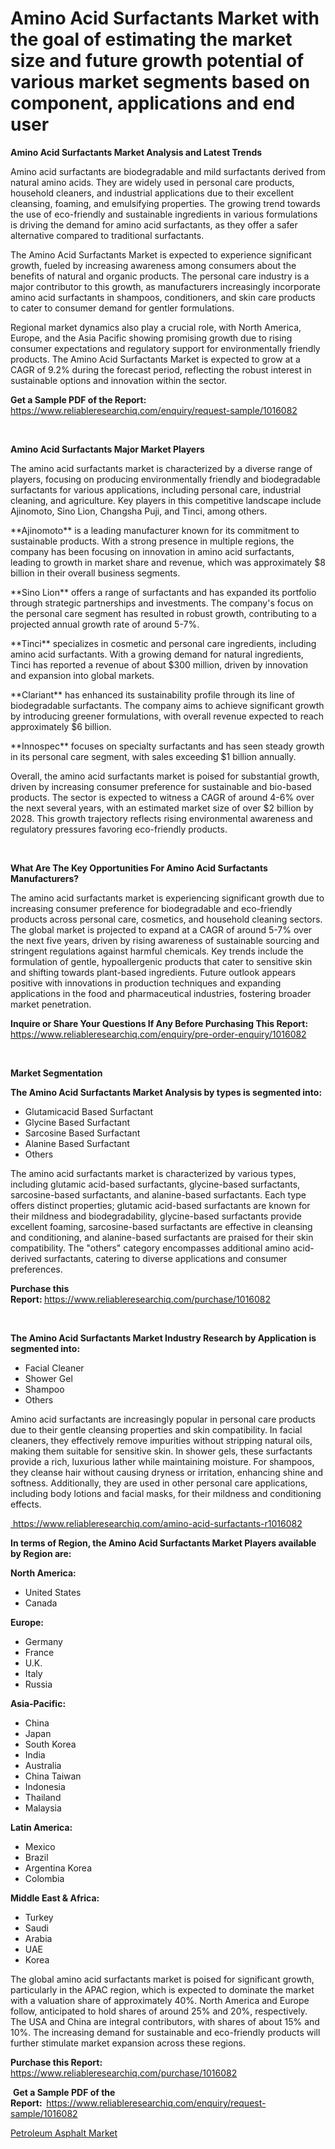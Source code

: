 <p><h1>Amino Acid Surfactants Market with the goal of estimating the market size and future growth potential of various market segments based on component, applications and end user</h1></p><p><strong>Amino Acid Surfactants Market Analysis and Latest Trends</strong></p>
<p><p>Amino acid surfactants are biodegradable and mild surfactants derived from natural amino acids. They are widely used in personal care products, household cleaners, and industrial applications due to their excellent cleansing, foaming, and emulsifying properties. The growing trend towards the use of eco-friendly and sustainable ingredients in various formulations is driving the demand for amino acid surfactants, as they offer a safer alternative compared to traditional surfactants.</p><p>The Amino Acid Surfactants Market is expected to experience significant growth, fueled by increasing awareness among consumers about the benefits of natural and organic products. The personal care industry is a major contributor to this growth, as manufacturers increasingly incorporate amino acid surfactants in shampoos, conditioners, and skin care products to cater to consumer demand for gentler formulations. </p><p>Regional market dynamics also play a crucial role, with North America, Europe, and the Asia Pacific showing promising growth due to rising consumer expectations and regulatory support for environmentally friendly products. The Amino Acid Surfactants Market is expected to grow at a CAGR of 9.2% during the forecast period, reflecting the robust interest in sustainable options and innovation within the sector.</p></p>
<p><strong>Get a Sample PDF of the Report:&nbsp;</strong> <a href="https://www.reliableresearchiq.com/enquiry/request-sample/1016082?utm_campaign=2739&utm_medium=2&utm_source=Github&utm_content=ia&utm_term=02042025&utm_id=amino-acid-surfactants">https://www.reliableresearchiq.com/enquiry/request-sample/1016082</a></p>
<p>&nbsp;</p>
<p><strong>Amino Acid Surfactants Major Market Players</strong></p>
<p><p>The amino acid surfactants market is characterized by a diverse range of players, focusing on producing environmentally friendly and biodegradable surfactants for various applications, including personal care, industrial cleaning, and agriculture. Key players in this competitive landscape include Ajinomoto, Sino Lion, Changsha Puji, and Tinci, among others.</p><p>**Ajinomoto** is a leading manufacturer known for its commitment to sustainable products. With a strong presence in multiple regions, the company has been focusing on innovation in amino acid surfactants, leading to growth in market share and revenue, which was approximately $8 billion in their overall business segments.</p><p>**Sino Lion** offers a range of surfactants and has expanded its portfolio through strategic partnerships and investments. The company's focus on the personal care segment has resulted in robust growth, contributing to a projected annual growth rate of around 5-7%.</p><p>**Tinci** specializes in cosmetic and personal care ingredients, including amino acid surfactants. With a growing demand for natural ingredients, Tinci has reported a revenue of about $300 million, driven by innovation and expansion into global markets.</p><p>**Clariant** has enhanced its sustainability profile through its line of biodegradable surfactants. The company aims to achieve significant growth by introducing greener formulations, with overall revenue expected to reach approximately $6 billion.</p><p>**Innospec** focuses on specialty surfactants and has seen steady growth in its personal care segment, with sales exceeding $1 billion annually.</p><p>Overall, the amino acid surfactants market is poised for substantial growth, driven by increasing consumer preference for sustainable and bio-based products. The sector is expected to witness a CAGR of around 4-6% over the next several years, with an estimated market size of over $2 billion by 2028. This growth trajectory reflects rising environmental awareness and regulatory pressures favoring eco-friendly products.</p></p>
<p>&nbsp;</p>
<p><strong>What Are The Key Opportunities For Amino Acid Surfactants Manufacturers?</strong></p>
<p><p>The amino acid surfactants market is experiencing significant growth due to increasing consumer preference for biodegradable and eco-friendly products across personal care, cosmetics, and household cleaning sectors. The global market is projected to expand at a CAGR of around 5-7% over the next five years, driven by rising awareness of sustainable sourcing and stringent regulations against harmful chemicals. Key trends include the formulation of gentle, hypoallergenic products that cater to sensitive skin and shifting towards plant-based ingredients. Future outlook appears positive with innovations in production techniques and expanding applications in the food and pharmaceutical industries, fostering broader market penetration.</p></p>
<p><strong>Inquire or Share Your Questions If Any Before Purchasing This Report:</strong> <a href="https://www.reliableresearchiq.com/enquiry/pre-order-enquiry/1016082?utm_campaign=2739&utm_medium=2&utm_source=Github&utm_content=ia&utm_term=02042025&utm_id=amino-acid-surfactants">https://www.reliableresearchiq.com/enquiry/pre-order-enquiry/1016082</a></p>
<p>&nbsp;</p>
<p><strong>Market Segmentation</strong></p>
<p><strong>The Amino Acid Surfactants Market Analysis by types is segmented into:</strong></p>
<p><ul><li>Glutamicacid Based Surfactant</li><li>Glycine Based Surfactant</li><li>Sarcosine Based Surfactant</li><li>Alanine Based Surfactant</li><li>Others</li></ul></p>
<p><p>The amino acid surfactants market is characterized by various types, including glutamic acid-based surfactants, glycine-based surfactants, sarcosine-based surfactants, and alanine-based surfactants. Each type offers distinct properties; glutamic acid-based surfactants are known for their mildness and biodegradability, glycine-based surfactants provide excellent foaming, sarcosine-based surfactants are effective in cleansing and conditioning, and alanine-based surfactants are praised for their skin compatibility. The "others" category encompasses additional amino acid-derived surfactants, catering to diverse applications and consumer preferences.</p></p>
<p><strong>Purchase this Report:&nbsp;</strong><a href="https://www.reliableresearchiq.com/purchase/1016082?utm_campaign=2739&utm_medium=2&utm_source=Github&utm_content=ia&utm_term=02042025&utm_id=amino-acid-surfactants">https://www.reliableresearchiq.com/purchase/1016082</a></p>
<p>&nbsp;</p>
<p><strong>The Amino Acid Surfactants Market Industry Research by Application is segmented into:</strong></p>
<p><ul><li>Facial Cleaner</li><li>Shower Gel</li><li>Shampoo</li><li>Others</li></ul></p>
<p><p>Amino acid surfactants are increasingly popular in personal care products due to their gentle cleansing properties and skin compatibility. In facial cleaners, they effectively remove impurities without stripping natural oils, making them suitable for sensitive skin. In shower gels, these surfactants provide a rich, luxurious lather while maintaining moisture. For shampoos, they cleanse hair without causing dryness or irritation, enhancing shine and softness. Additionally, they are used in other personal care applications, including body lotions and facial masks, for their mildness and conditioning effects.</p></p>
<p><a href="https://www.reliableresearchiq.com/amino-acid-surfactants-r1016082?utm_campaign=2739&utm_medium=2&utm_source=Github&utm_content=ia&utm_term=02042025&utm_id=amino-acid-surfactants">&nbsp;https://www.reliableresearchiq.com/amino-acid-surfactants-r1016082</a></p>
<p><strong>In terms of Region, the Amino Acid Surfactants Market Players available by Region are:</strong></p>
<p>
    <p> <strong> North America: </strong>
        <ul>
            <li>United States</li>
            <li>Canada</li>
        </ul>
        </p> 
    <p> <strong> Europe: </strong>
        <ul>
            <li>Germany</li>
            <li>France</li>
            <li>U.K.</li>
            <li>Italy</li>
            <li>Russia</li>
        </ul>
        </p> 
    <p> <strong> Asia-Pacific: </strong>
        <ul>
            <li>China</li>
            <li>Japan</li>
            <li>South Korea</li>
            <li>India</li>
            <li>Australia</li>
            <li>China Taiwan</li>
            <li>Indonesia</li>
            <li>Thailand</li>
            <li>Malaysia</li>
        </ul>
        </p> 
    <p> <strong> Latin America: </strong>
        <ul>
            <li>Mexico</li>
            <li>Brazil</li>
            <li>Argentina Korea</li>
            <li>Colombia</li>
        </ul>
        </p> 
    <p> <strong> Middle East & Africa: </strong>
        <ul>
            <li>Turkey</li>
            <li>Saudi</li>
            <li>Arabia</li>
            <li>UAE</li>
            <li>Korea</li>
        </ul>
    </p>
    </p>
<p><p>The global amino acid surfactants market is poised for significant growth, particularly in the APAC region, which is expected to dominate the market with a valuation share of approximately 40%. North America and Europe follow, anticipated to hold shares of around 25% and 20%, respectively. The USA and China are integral contributors, with shares of about 15% and 10%. The increasing demand for sustainable and eco-friendly products will further stimulate market expansion across these regions.</p></p>
<p><strong>Purchase this Report: </strong><a href="https://www.reliableresearchiq.com/purchase/1016082?utm_campaign=2739&utm_medium=2&utm_source=Github&utm_content=ia&utm_term=02042025&utm_id=amino-acid-surfactants">https://www.reliableresearchiq.com/purchase/1016082</a></p>
<p>&nbsp;<strong>Get a Sample PDF of the Report:&nbsp;&nbsp;</strong><a href="https://www.reliableresearchiq.com/enquiry/request-sample/1016082?utm_campaign=2739&utm_medium=2&utm_source=Github&utm_content=ia&utm_term=02042025&utm_id=amino-acid-surfactants">https://www.reliableresearchiq.com/enquiry/request-sample/1016082</a></p>
<p><strong></strong></p>
<p><p><a href="https://github.com/saroarmaicky/Market-Research-Report-List-1/blob/main/petroleum-asphalt-market.md?utm_campaign=2739&utm_medium=2&utm_source=Github&utm_content=ia&utm_term=02042025&utm_id=amino-acid-surfactants">Petroleum Asphalt Market</a></p></p>